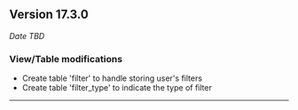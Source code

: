 
## Version 17.3.0
_Date TBD_

### View/Table modifications
* Create table 'filter' to handle storing user's filters
* Create table 'filter_type' to indicate the type of filter 

---
